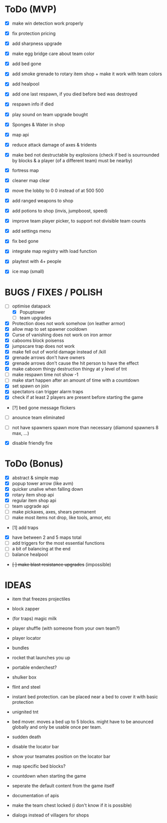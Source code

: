 # ToDo (MVP)

- [x] make win detection work properly
- [x] fix protection pricing
- [x] add sharpness upgrade
- [x] make egg bridge care about team color
- [x] add bed gone
- [x] add smoke grenade to rotary item shop + make it work with team colors
- [x] add healpool
- [x] add one last respawn, if you died before bed was destroyed
- [x] respawn info if died
- [x] play sound on team upgrade bought
- [x] Sponges & Water in shop
- [x] map api
- [x] reduce attack damage of axes & tridents
- [x] make bed not destructable by explosions (check if bed is sourrounded by blocks & a player (of a different team) must be nearby)
- [x] fortress map
- [x] cleaner map clear
- [x] move the lobby to 0 0 instead of at 500 500
- [x] add ranged weapons to shop
- [x] add potions to shop (invis, jumpboost, speed)
- [x] improve team player picker, to support not divisible team counts
- [x] add settings menu
- [x] fix bed gone
- [x] integrate map registry with load function
- [x] playtest with 4+ people
- [x] ice map (small)


# BUGS / FIXES / POLISH

- [ ] optimise datapack
    - [x] Popuptower
    - [ ] team upgrades
- [x] Protection does not work somehow (on leather armor)
- [x] allow map to set spawner cooldown
- [x] Curse of vanishing does not work on iron armor
- [x] cabooms block poisenss
- [x] jumpscare trap does not work
- [x] make fell out of world damage instead of /kill
- [x] grenade arrows don't have owners
- [x] grenade arrows don't cause the hit person to have the effect
- [x] make caboom thingy destruction thingy at y level of tnt
- [ ] make respawn time not show -1
- [ ] make start happen after an amount of time with a countdown
- [x] set spawn on join
- [x] spectators can trigger alarm traps
- [x] check if at least 2 players are present before starting the game
- [?] bed gone message flickers
- [ ] anounce team eliminated
- [ ] not have spawners spawn more than necessary (diamond spawners 8 max, ...)
- [x] disable friendly fire


# ToDo (Bonus)

- [x] abstract & simple map
- [x] popup tower arrow (like avm)
- [x] quicker unalive when falling down
- [x] rotary item shop api
- [x] regular item shop api
- [ ] team upgrade api
- [ ] make pickaxes, axes, shears permanent
- [ ] make most items not drop, like tools, armor, etc
- [1] add traps
- [x] have between 2 and 5 maps total
- [ ] add triggers for the most essential functions
- [ ] a bit of balancing at the end
- [ ] balance healpool
- ~~[ ] make blast resistance upgrades~~ (impossible)


# IDEAS


- item that freezes projectiles
- block zapper
- (for traps) magic milk
- player shuffle (with someone from your own team?)
- player locator
- bundles
- rocket that launches you up
- portable enderchest?
- shulker box
- flint and steel
- instant bed protection. can be placed near a bed to cover it with basic protection
- unignited tnt
- bed mover. moves a bed up to 5 blocks. might have to be anounced globally and only be usable once per team.

- sudden death
- disable the locator bar
- show your teamates position on the locator bar
- map specific bed blocks?
- countdown when starting the game

- seperate the default content from the game itself
- documentation of apis

- make the team chest locked (i don't know if it is possible)
- dialogs instead of villagers for shops